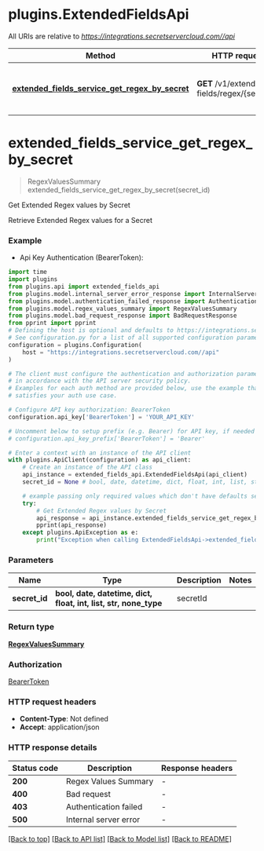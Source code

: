 # plugins.ExtendedFieldsApi

All URIs are relative to *https://integrations.secretservercloud.com//api*

Method | HTTP request | Description
------------- | ------------- | -------------
[**extended_fields_service_get_regex_by_secret**](ExtendedFieldsApi.md#extended_fields_service_get_regex_by_secret) | **GET** /v1/extended-fields/regex/{secretId} | Get Extended Regex values by Secret


# **extended_fields_service_get_regex_by_secret**
> RegexValuesSummary extended_fields_service_get_regex_by_secret(secret_id)

Get Extended Regex values by Secret

Retrieve Extended Regex values for a Secret

### Example

* Api Key Authentication (BearerToken):

```python
import time
import plugins
from plugins.api import extended_fields_api
from plugins.model.internal_server_error_response import InternalServerErrorResponse
from plugins.model.authentication_failed_response import AuthenticationFailedResponse
from plugins.model.regex_values_summary import RegexValuesSummary
from plugins.model.bad_request_response import BadRequestResponse
from pprint import pprint
# Defining the host is optional and defaults to https://integrations.secretservercloud.com//api
# See configuration.py for a list of all supported configuration parameters.
configuration = plugins.Configuration(
    host = "https://integrations.secretservercloud.com//api"
)

# The client must configure the authentication and authorization parameters
# in accordance with the API server security policy.
# Examples for each auth method are provided below, use the example that
# satisfies your auth use case.

# Configure API key authorization: BearerToken
configuration.api_key['BearerToken'] = 'YOUR_API_KEY'

# Uncomment below to setup prefix (e.g. Bearer) for API key, if needed
# configuration.api_key_prefix['BearerToken'] = 'Bearer'

# Enter a context with an instance of the API client
with plugins.ApiClient(configuration) as api_client:
    # Create an instance of the API class
    api_instance = extended_fields_api.ExtendedFieldsApi(api_client)
    secret_id = None # bool, date, datetime, dict, float, int, list, str, none_type | secretId

    # example passing only required values which don't have defaults set
    try:
        # Get Extended Regex values by Secret
        api_response = api_instance.extended_fields_service_get_regex_by_secret(secret_id)
        pprint(api_response)
    except plugins.ApiException as e:
        print("Exception when calling ExtendedFieldsApi->extended_fields_service_get_regex_by_secret: %s\n" % e)
```


### Parameters

Name | Type | Description  | Notes
------------- | ------------- | ------------- | -------------
 **secret_id** | **bool, date, datetime, dict, float, int, list, str, none_type**| secretId |

### Return type

[**RegexValuesSummary**](RegexValuesSummary.md)

### Authorization

[BearerToken](../README.md#BearerToken)

### HTTP request headers

 - **Content-Type**: Not defined
 - **Accept**: application/json


### HTTP response details

| Status code | Description | Response headers |
|-------------|-------------|------------------|
**200** | Regex Values Summary |  -  |
**400** | Bad request |  -  |
**403** | Authentication failed |  -  |
**500** | Internal server error |  -  |

[[Back to top]](#) [[Back to API list]](../README.md#documentation-for-api-endpoints) [[Back to Model list]](../README.md#documentation-for-models) [[Back to README]](../README.md)

